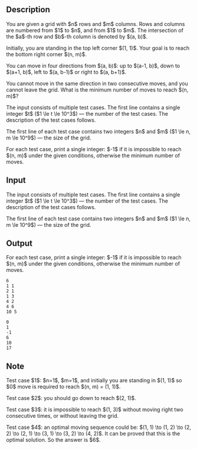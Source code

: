 ## Description

<div><p>You are given a grid with $n$ rows and $m$ columns. Rows and columns are numbered from $1$ to $n$, and from $1$ to $m$. The intersection of the $a$-th row and $b$-th column is denoted by $(a, b)$. </p><p>Initially, you are standing in the top left corner $(1, 1)$. Your goal is to reach the bottom right corner $(n, m)$.</p><p>You can move in four directions from $(a, b)$: up to $(a-1, b)$, down to $(a+1, b)$, left to $(a, b-1)$ or right to $(a, b+1)$.</p><p>You cannot move in the same direction in two consecutive moves, and you cannot leave the grid. What is the minimum number of moves to reach $(n, m)$?</p></div><div class="input-specification"><p>The input consists of multiple test cases. The first line contains a single integer $t$ ($1 \le t \le 10^3$) — the number of the test cases. The description of the test cases follows.</p><p>The first line of each test case contains two integers $n$ and $m$ ($1 \le n, m \le 10^9$) — the size of the grid.</p></div><div class="output-specification"><p>For each test case, print a single integer: $-1$ if it is impossible to reach $(n, m)$ under the given conditions, otherwise the minimum number of moves.</p></div>

## Input

<p>The input consists of multiple test cases. The first line contains a single integer $t$ ($1 \le t \le 10^3$) — the number of the test cases. The description of the test cases follows.</p><p>The first line of each test case contains two integers $n$ and $m$ ($1 \le n, m \le 10^9$) — the size of the grid.</p>

## Output

<p>For each test case, print a single integer: $-1$ if it is impossible to reach $(n, m)$ under the given conditions, otherwise the minimum number of moves.</p>





```input1|2,4,6
6
1 1
2 1
1 3
4 2
4 6
10 5
```




```output1
0
1
-1
6
10
17
```



## Note

<p>Test case $1$: $n=1$, $m=1$, and initially you are standing in $(1, 1)$ so $0$ move is required to reach $(n, m) = (1, 1)$.</p><p>Test case $2$: you should go down to reach $(2, 1)$.</p><p>Test case $3$: it is impossible to reach $(1, 3)$ without moving right two consecutive times, or without leaving the grid.</p><p>Test case $4$: an optimal moving sequence could be: $(1, 1) \to (1, 2) \to (2, 2) \to (2, 1) \to (3, 1) \to (3, 2) \to (4, 2)$. It can be proved that this is the optimal solution. So the answer is $6$.</p>
